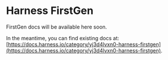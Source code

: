 # Harness FirstGen

FirstGen docs will be available here soon.

In the meantime, you can find existing docs at: [https://docs.harness.io/category/yj3d4lvxn0-harness-firstgen](https://docs.harness.io/category/yj3d4lvxn0-harness-firstgen).
